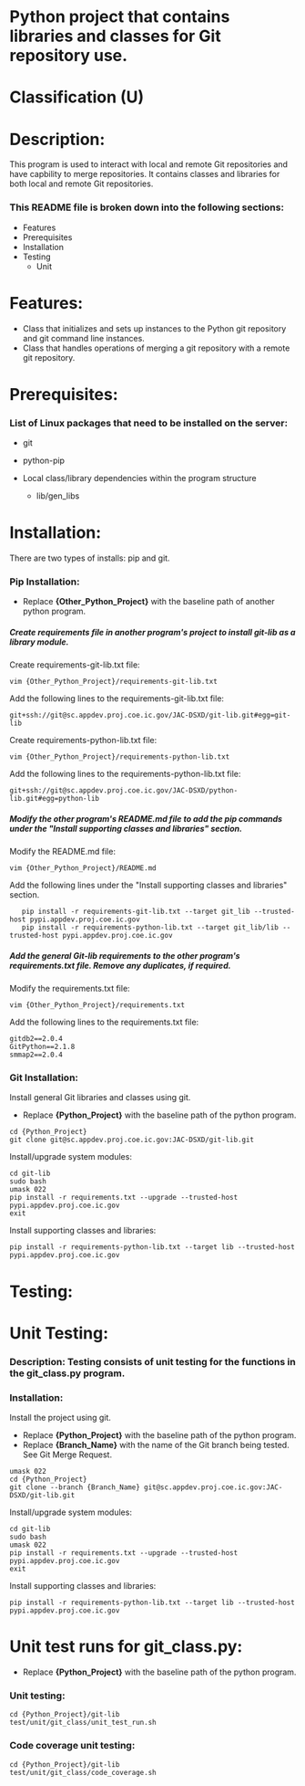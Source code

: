 # Python project that contains libraries and classes for Git repository use.
# Classification (U)

# Description:
  This program is used to interact with local and remote Git repositories and have capbility to merge repositories.  It contains classes and libraries for both local and remote Git repositories.

###  This README file is broken down into the following sections:
  * Features
  * Prerequisites
  * Installation
  * Testing
    - Unit


# Features:
  * Class that initializes and sets up instances to the Python git repository and git command line instances.
  * Class that handles operations of merging a git repository with a remote git repository.


# Prerequisites:

### List of Linux packages that need to be installed on the server:
  * git
  * python-pip

  * Local class/library dependencies within the program structure
    - lib/gen_libs


# Installation:
  There are two types of installs: pip and git.

### Pip Installation:
  * Replace **{Other_Python_Project}** with the baseline path of another python program.

##### Create requirements file in another program's project to install git-lib as a library module.

Create requirements-git-lib.txt file:
```
vim {Other_Python_Project}/requirements-git-lib.txt
```

Add the following lines to the requirements-git-lib.txt file:
```
git+ssh://git@sc.appdev.proj.coe.ic.gov/JAC-DSXD/git-lib.git#egg=git-lib
```

Create requirements-python-lib.txt file:
```
vim {Other_Python_Project}/requirements-python-lib.txt
```

Add the following lines to the requirements-python-lib.txt file:
```
git+ssh://git@sc.appdev.proj.coe.ic.gov/JAC-DSXD/python-lib.git#egg=python-lib
```

##### Modify the other program's README.md file to add the pip commands under the "Install supporting classes and libraries" section.

Modify the README.md file:
```
vim {Other_Python_Project}/README.md
```

Add the following lines under the "Install supporting classes and libraries" section.
```
   pip install -r requirements-git-lib.txt --target git_lib --trusted-host pypi.appdev.proj.coe.ic.gov
   pip install -r requirements-python-lib.txt --target git_lib/lib --trusted-host pypi.appdev.proj.coe.ic.gov
```

##### Add the general Git-lib requirements to the other program's requirements.txt file.  Remove any duplicates, if required.

Modify the requirements.txt file:
```
vim {Other_Python_Project}/requirements.txt
```

Add the following lines to the requirements.txt file:
```
gitdb2==2.0.4
GitPython==2.1.8
smmap2==2.0.4
```


### Git Installation:

Install general Git libraries and classes using git.
  * Replace **{Python_Project}** with the baseline path of the python program.

```
cd {Python_Project}
git clone git@sc.appdev.proj.coe.ic.gov:JAC-DSXD/git-lib.git
```

Install/upgrade system modules:
```
cd git-lib
sudo bash
umask 022
pip install -r requirements.txt --upgrade --trusted-host pypi.appdev.proj.coe.ic.gov
exit
```

Install supporting classes and libraries:
```
pip install -r requirements-python-lib.txt --target lib --trusted-host pypi.appdev.proj.coe.ic.gov
```


# Testing:

# Unit Testing:

### Description: Testing consists of unit testing for the functions in the git_class.py program.

### Installation:

Install the project using git.
  * Replace **{Python_Project}** with the baseline path of the python program.
  * Replace **{Branch_Name}** with the name of the Git branch being tested.  See Git Merge Request.

```
umask 022
cd {Python_Project}
git clone --branch {Branch_Name} git@sc.appdev.proj.coe.ic.gov:JAC-DSXD/git-lib.git
```

Install/upgrade system modules:
```
cd git-lib
sudo bash
umask 022
pip install -r requirements.txt --upgrade --trusted-host pypi.appdev.proj.coe.ic.gov
exit
```

Install supporting classes and libraries:
```
pip install -r requirements-python-lib.txt --target lib --trusted-host pypi.appdev.proj.coe.ic.gov
```

# Unit test runs for git_class.py:
  * Replace **{Python_Project}** with the baseline path of the python program.

### Unit testing:
```
cd {Python_Project}/git-lib
test/unit/git_class/unit_test_run.sh
```

### Code coverage unit testing:
```
cd {Python_Project}/git-lib
test/unit/git_class/code_coverage.sh
```


